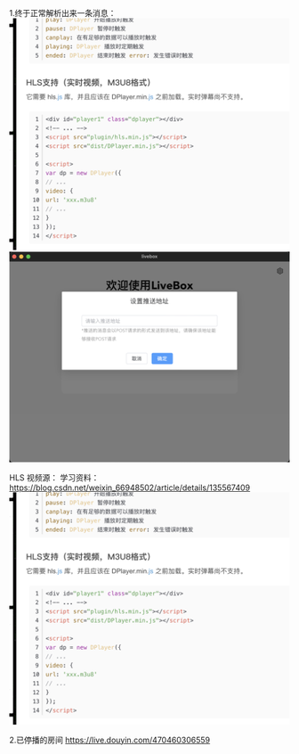1.终于正常解析出来一条消息：
![alt text](image.png)
![alt text](image-1.png)

HLS 视频源：
学习资料：https://blog.csdn.net/weixin_66948502/article/details/135567409
![alt text](image.png)

2.已停播的房间
https://live.douyin.com/470460306559
